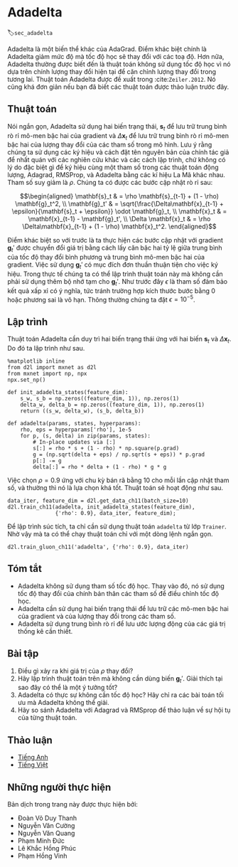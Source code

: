 <!-- ===================== Bắt đầu dịch Phần 1 ==================== -->
<!-- ========================================= REVISE - BẮT ĐẦU =================================== -->

<!--
# Adadelta
-->

# Adadelta
:label:`sec_adadelta`

<!--
Adadelta is yet another variant of AdaGrad.
The main difference lies in the fact that it decreases the amount by which the learning rate is adaptive to coordinates.
Moreover, traditionally it referred to as not having a learning rate since it uses the amount of change itself as calibration for future change.
The algorithm was proposed in :cite:`Zeiler.2012`.
It is fairly straightforward, given the discussion of previous algorithms so far.
-->

Adadelta là một biến thể khác của AdaGrad.
Điểm khác biệt chính là Adadelta giảm mức độ mà tốc độ học sẽ thay đổi với các toạ độ.
Hơn nữa, Adadelta thường được biết đến là thuật toán không sử dụng tốc độ học vì nó dựa trên chính lượng thay đổi hiện tại để căn chỉnh lượng thay đổi trong tương lai.
Thuật toán Adadelta được đề xuất trong :cite:`Zeiler.2012`.
Nó cũng khá đơn giản nếu bạn đã biết các thuật toán được thảo luận trước đây.

<!--
## The Algorithm
-->

## Thuật toán


<!--
In a nutshell Adadelta uses two state variables, $\mathbf{s}_t$ to store a leaky average of the second moment of the gradient 
and $\Delta\mathbf{x}_t$ to store a leaky average of the second moment of the change of parameters in the model itself.
Note that we use the original notation and naming of the authors for compatibility with other publications and implementations 
(there is no other real reason why one should use different Greek variables to indicate a parameter serving the same purpose in momentum, Adagrad, RMSProp, and Adadelta).
The parameter du jour is $\rho$. We obtain the following leaky updates:
-->

Nói ngắn gọn, Adadelta sử dụng hai biến trạng thái, $\mathbf{s}_t$ để lưu trữ trung bình rò rỉ mô-men bậc hai của gradient
và $\Delta\mathbf{x}_t$ để lưu trữ trung bình rò rỉ mô-men bậc hai của lượng thay đổi của các tham số trong mô hình.
Lưu ý rằng chúng ta sử dụng các ký hiệu và cách đặt tên nguyên bản của chính tác giả để nhất quán với các nghiên cứu khác và các cách lập trình,
chứ không có lý do đặc biệt gì để ký hiệu cùng một tham số trong các thuật toán động lượng, Adagrad, RMSProp, và Adadelta bằng các kí hiệu La Mã khác nhau.
Tham số suy giảm là $\rho$.
Chúng ta có được các bước cập nhật rò rỉ sau:


$$\begin{aligned}
    \mathbf{s}_t & = \rho \mathbf{s}_{t-1} + (1 - \rho) \mathbf{g}_t^2, \\
    \mathbf{g}_t' & = \sqrt{\frac{\Delta\mathbf{x}_{t-1} + \epsilon}{\mathbf{s}_t + \epsilon}} \odot \mathbf{g}_t, \\
    \mathbf{x}_t  & = \mathbf{x}_{t-1} - \mathbf{g}_t', \\
    \Delta \mathbf{x}_t & = \rho \Delta\mathbf{x}_{t-1} + (1 - \rho) \mathbf{x}_t^2.
\end{aligned}$$


<!--
The difference to before is that we perform updates with the rescaled gradient $\mathbf{g}_t'$ which is computed by taking the ratio between 
the average squared rate of change and the average second moment of the gradient.
The use of $\mathbf{g}_t'$ is purely for notational convenience.
In practice we can implement this algorithm without the need to use additional temporary space for $\mathbf{g}_t'$.
As before $\eta$ is a parameter ensuring nontrivial numerical results, i.e., avoiding zero step size or infinite variance. Typically we set this to $\eta = 10^{-5}$.
-->

Điểm khác biệt so với trước là ta thực hiện các bước cập nhật với gradient $\mathbf{g}_t'$ được chuyển đổi giá trị bằng cách lấy căn bậc hai tỷ lệ giữa trung bình của tốc độ thay đổi bình phương và trung bình mô-men bậc hai của gradient.
Việc sử dụng $\mathbf{g}_t'$ có mục đích đơn thuần thuận tiện cho việc ký hiệu.
Trong thực tế chúng ta có thể lập trình thuật toán này mà không cần phải sử dụng thêm bộ nhớ tạm cho $\mathbf{g}_t'$.
Như trước đây $\epsilon$ là tham số đảm bảo kết quả xấp xỉ có ý nghĩa, tức tránh trường hợp kích thước bước bằng $0$ hoặc phương sai là vô hạn. Thông thường chúng ta đặt $\epsilon = 10^{-5}$.

<!-- ===================== Kết thúc dịch Phần 1 ===================== -->

<!-- ===================== Bắt đầu dịch Phần 2 ===================== -->

<!--
## Implementation
-->

## Lập trình

<!--
Adadelta needs to maintain two state variables for each variable, $\mathbf{s}_t$ and $\Delta\mathbf{x}_t$. This yields the following implementation.
-->

Thuật toán Adadelta cần duy trì hai biến trạng thái ứng với hai biến $\mathbf{s}_t$ và $\Delta\mathbf{x}_t$. Do đó ta lập trình như sau.


```{.python .input  n=11}
%matplotlib inline
from d2l import mxnet as d2l
from mxnet import np, npx
npx.set_np()

def init_adadelta_states(feature_dim):
    s_w, s_b = np.zeros((feature_dim, 1)), np.zeros(1)
    delta_w, delta_b = np.zeros((feature_dim, 1)), np.zeros(1)
    return ((s_w, delta_w), (s_b, delta_b))

def adadelta(params, states, hyperparams):
    rho, eps = hyperparams['rho'], 1e-5
    for p, (s, delta) in zip(params, states):
        # In-place updates via [:]
        s[:] = rho * s + (1 - rho) * np.square(p.grad)
        g = (np.sqrt(delta + eps) / np.sqrt(s + eps)) * p.grad
        p[:] -= g
        delta[:] = rho * delta + (1 - rho) * g * g
```


<!--
Choosing $\rho = 0.9$ amounts to a half-life time of 10 for each parameter update. This tends to work quite well. We get the following behavior.
-->

Việc chọn $\rho = 0.9$ ứng với chu kỳ bán rã bằng 10 cho mỗi lần cập nhật tham số, và thường thì nó là lựa chọn khá tốt. Thuật toán sẽ hoạt động như sau.


```{.python .input  n=12}
data_iter, feature_dim = d2l.get_data_ch11(batch_size=10)
d2l.train_ch11(adadelta, init_adadelta_states(feature_dim),
               {'rho': 0.9}, data_iter, feature_dim);
```


<!--
For a concise implementation we simply use the `adadelta` algorithm from the `Trainer` class. This yields the following one-liner for a much more compact invocation.
-->

Để lập trình súc tích, ta chỉ cần sử dụng thuật toán `adadelta` từ lớp `Trainer`. Nhờ vậy mà ta có thể chạy thuật toán chỉ với một dòng lệnh ngắn gọn. 


```{.python .input  n=9}
d2l.train_gluon_ch11('adadelta', {'rho': 0.9}, data_iter)
```


<!--
## Summary
-->

## Tóm tắt

<!--
* Adadelta has no learning rate parameter. Instead, it uses the rate of change in the parameters itself to adapt the learning rate.
* Adadelta requires two state variables to store the second moments of gradient and the change in parameters.
* Adadelta uses leaky averages to keep a running estimate of the appropriate statistics.
-->

* Adadelta không sử dụng tham số tốc độ học. Thay vào đó, nó sử dụng tốc độ thay đổi của chính bản thân các tham số để điều chỉnh tốc độ học.
* Adadelta cần sử dụng hai biến trạng thái để lưu trữ các mô-men bậc hai của gradient và của lượng thay đổi trong các tham số.
* Adadelta sử dụng trung bình rò rỉ để lưu ước lượng động của các giá trị thống kê cần thiết.

<!--
## Exercises
-->

## Bài tập

<!--
1. Adjust the value of $\rho$. What happens?
2. Show how to implement the algorithm without the use of $\mathbf{g}_t'$. Why might this be a good idea?
3. Is Adadelta really learning rate free? Could you find optimization problems that break Adadelta?
4. Compare Adadelta to Adagrad and RMS prop to discuss their convergence behavior.
-->

1. Điều gì xảy ra khi giá trị của $\rho$ thay đổi?
2. Hãy lập trình thuật toán trên mà không cần dùng biến $\mathbf{g}_t'$. Giải thích tại sao đây có thể là một ý tưởng tốt?
3. Adadelta có thực sự không cần tốc độ học? Hãy chỉ ra các bài toán tối ưu mà Adadelta không thể giải.
4. Hãy so sánh Adadelta với Adagrad và RMSprop để thảo luận về sự hội tụ của từng thuật toán.

<!-- ===================== Kết thúc dịch Phần 2 ===================== -->
<!-- ========================================= REVISE - KẾT THÚC =================================== -->



## Thảo luận
* [Tiếng Anh](https://discuss.mxnet.io/t/2377)
* [Tiếng Việt](https://forum.machinelearningcoban.com/c/d2l)

## Những người thực hiện
Bản dịch trong trang này được thực hiện bởi:
<!--
Tác giả của mỗi Pull Request điền tên mình và tên những người review mà bạn thấy
hữu ích vào từng phần tương ứng. Mỗi dòng một tên, bắt đầu bằng dấu `*`.

Lưu ý:
* Nếu reviewer không cung cấp tên, bạn có thể dùng tên tài khoản GitHub của họ
với dấu `@` ở đầu. Ví dụ: @aivivn.

* Tên đầy đủ của các reviewer có thể được tìm thấy tại https://github.com/aivivn/d2l-vn/blob/master/docs/contributors_info.md
-->

* Đoàn Võ Duy Thanh
* Nguyễn Văn Cường
* Nguyễn Văn Quang
* Phạm Minh Đức
* Lê Khắc Hồng Phúc
* Phạm Hồng Vinh
